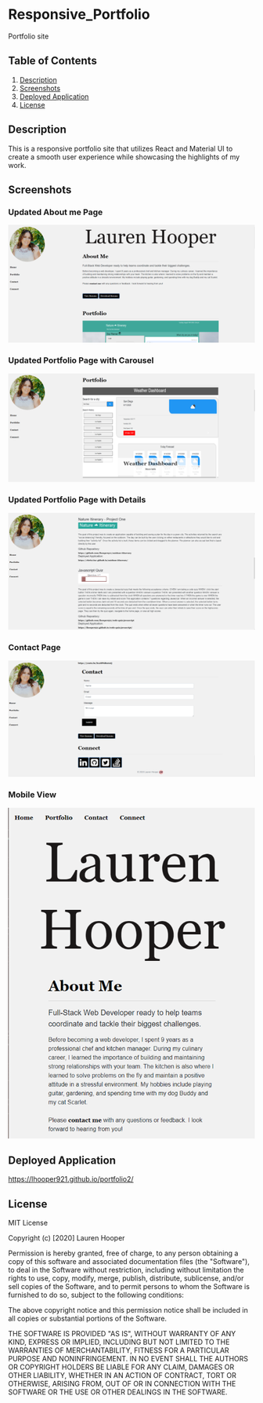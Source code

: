 # Responsive_Portfolio
Portfolio site 

## Table of Contents
1. [Description](#description)
2. [Screenshots](#screenshots)
3. [Deployed Application](#deployed-application)
4. [License](#license)

## Description
This is a responsive portfolio site that utilizes React and Material UI  to create a smooth user experience while showcasing the highlights of my work.

## Screenshots

### Updated About me Page
![Screenshot About me](https://github.com/lhooper921/portfolio2/blob/main/assets/images/screenshots/index.PNG)

### Updated Portfolio Page with Carousel
![Screenshot Portfolio](https://github.com/lhooper921/portfolio2/blob/main/assets/images/screenshots/portfolio.PNG)

### Updated Portfolio Page with Details
![Screenshot details](https://github.com/lhooper921/portfolio2/blob/main/assets/images/screenshots/details.PNG)

### Contact Page

![Screenshot contact](https://github.com/lhooper921/portfolio2/blob/main/assets/images/screenshots/contact.PNG)

### Mobile View

![Screenshot mobile view](https://github.com/lhooper921/portfolio2/blob/main/assets/images/screenshots/mobile1.PNG)  

## Deployed Application  

https://lhooper921.github.io/portfolio2/


## License

MIT License

Copyright (c) [2020] Lauren Hooper

Permission is hereby granted, free of charge, to any person obtaining a copy of this software and associated documentation files (the "Software"), to deal in the Software without restriction, including without limitation the rights to use, copy, modify, merge, publish, distribute, sublicense, and/or sell copies of the Software, and to permit persons to whom the Software is furnished to do so, subject to the following conditions:

The above copyright notice and this permission notice shall be included in all copies or substantial portions of the Software.

THE SOFTWARE IS PROVIDED "AS IS", WITHOUT WARRANTY OF ANY KIND, EXPRESS OR IMPLIED, INCLUDING BUT NOT LIMITED TO THE WARRANTIES OF MERCHANTABILITY, FITNESS FOR A PARTICULAR PURPOSE AND NONINFRINGEMENT. IN NO EVENT SHALL THE AUTHORS OR COPYRIGHT HOLDERS BE LIABLE FOR ANY CLAIM, DAMAGES OR OTHER LIABILITY, WHETHER IN AN ACTION OF CONTRACT, TORT OR OTHERWISE, ARISING FROM, OUT OF OR IN CONNECTION WITH THE SOFTWARE OR THE USE OR OTHER DEALINGS IN THE SOFTWARE.

